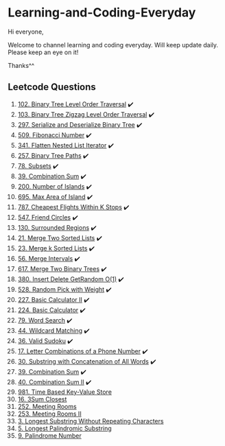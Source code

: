 # Learning-and-Coding-Everyday
Hi everyone,

Welcome to channel learning and coding everyday. Will keep update daily. Please keep an eye on it! 

Thanks^^

## Leetcode Questions
1. [102. Binary Tree Level Order Traversal](https://leetcode.com/problems/binary-tree-level-order-traversal/description/) :heavy_check_mark:
1. [103. Binary Tree Zigzag Level Order Traversal](https://leetcode.com/problems/binary-tree-zigzag-level-order-traversal/description/) :heavy_check_mark:
1. [297. Serialize and Deserialize Binary Tree](https://leetcode.com/problems/serialize-and-deserialize-binary-tree/description/) :heavy_check_mark:
1. [509. Fibonacci Number](https://leetcode.com/problems/fibonacci-number/) :heavy_check_mark:
1. [341. Flatten Nested List Iterator](https://leetcode.com/problems/flatten-nested-list-iterator/) :heavy_check_mark:
1. [257. Binary Tree Paths](https://leetcode.com/problems/binary-tree-paths/) :heavy_check_mark:
1. [78. Subsets](https://leetcode.com/problems/subsets/) :heavy_check_mark:
1. [39. Combination Sum](https://leetcode.com/problems/combination-sum/) :heavy_check_mark:
1. [200. Number of Islands](https://leetcode.com/problems/number-of-islands/) :heavy_check_mark:
1. [695. Max Area of Island](https://leetcode.com/problems/max-area-of-island/) :heavy_check_mark:
1. [787. Cheapest Flights Within K Stops](https://leetcode.com/problems/cheapest-flights-within-k-stops/) :heavy_check_mark:
1. [547. Friend Circles](https://leetcode.com/problems/friend-circles/) :heavy_check_mark:
1. [130. Surrounded Regions](https://leetcode.com/problems/surrounded-regions/) :heavy_check_mark:
1. [21. Merge Two Sorted Lists](https://leetcode.com/problems/merge-two-sorted-lists/) :heavy_check_mark:
1. [23. Merge k Sorted Lists](https://leetcode.com/problems/merge-k-sorted-lists/) :heavy_check_mark:
1. [56. Merge Intervals](https://leetcode.com/problems/merge-intervals/) :heavy_check_mark:
1. [617. Merge Two Binary Trees]() :heavy_check_mark:
1. [380. Insert Delete GetRandom O(1)](https://leetcode.com/problems/insert-delete-getrandom-o1/) :heavy_check_mark:
1. [528. Random Pick with Weight](https://leetcode.com/problems/random-pick-with-weight/) :heavy_check_mark:
1. [227. Basic Calculator II](https://leetcode.com/problems/basic-calculator-ii/) :heavy_check_mark:
1. [224. Basic Calculator](https://leetcode.com/problems/basic-calculator/) :heavy_check_mark:
1. [79. Word Search](https://leetcode.com/problems/word-search/) :heavy_check_mark:
1. [44. Wildcard Matching](https://leetcode.com/problems/wildcard-matching/) :heavy_check_mark:
1. [36. Valid Sudoku](https://leetcode.com/problems/valid-sudoku/) :heavy_check_mark:
1. [17. Letter Combinations of a Phone Number](https://leetcode.com/problems/letter-combinations-of-a-phone-number/)  :heavy_check_mark:
1. [30. Substring with Concatenation of All Words](https://leetcode.com/problems/substring-with-concatenation-of-all-words/)  :heavy_check_mark:
1. [39. Combination Sum](https://leetcode.com/problems/combination-sum/)  :heavy_check_mark:
1. [40. Combination Sum II](https://leetcode.com/problems/combination-sum-ii/)  :heavy_check_mark:
1. [981. Time Based Key-Value Store](https://leetcode.com/problems/time-based-key-value-store/description/)
1. [16. 3Sum Closest](https://leetcode.com/problems/3sum-closest/description/)
1. [252. Meeting Rooms](https://www.cnblogs.com/grandyang/p/5240774.html)
1. [253. Meeting Rooms II](https://www.cnblogs.com/grandyang/p/5244720.html)
1. [3. Longest Substring Without Repeating Characters](https://leetcode.com/problems/longest-substring-without-repeating-characters/description/)
1. [5. Longest Palindromic Substring](https://leetcode.com/problems/longest-palindromic-substring/description/)
1. [9. Palindrome Number](https://leetcode.com/problems/palindrome-number/description/)
